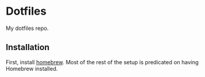 # Dotfiles

My dotfiles repo.

## Installation

First, install [homebrew](https://brew.sh/). Most of the rest of the setup is predicated
on having Homebrew installed.

 
